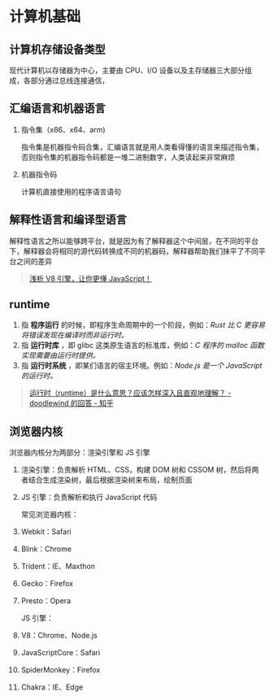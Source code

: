 # 计算机基础

## 计算机存储设备类型

现代计算机以存储器为中心，主要由 CPU、I/O 设备以及主存储器三大部分组成，各部分通过总线连接通信，

## 汇编语言和机器语言

1. 指令集（x86、x64、arm)

   指令集是机器指令码合集，汇编语言就是用人类看得懂的语言来描述指令集，否则指令集的机器指令码都是一堆二进制数字，人类读起来非常麻烦

2. 机器指令码

   计算机直接使用的程序语言语句

## 解释性语言和编译型语言

解释性语言之所以能够跨平台，就是因为有了解释器这个中间层，在不同的平台下，解释器会将相同的源代码转换成不同的机器码，解释器帮助我们抹平了不同平台之间的差异

> [浅析 V8 引擎，让你更懂 JavaScript！](https://new.qq.com/omn/20220316/20220316A08XJZ00.html)

## runtime

1. 指 **程序运行** 的时候，即程序生命周期中的一个阶段，例如：_Rust 比 C 更容易将错误发现在编译时而非运行时。_
2. 指 **运行时库** ，即 glibc 这类原生语言的标准库，例如：_C 程序的 malloc 函数实现需要由运行时提供。_
3. 指 **运行时系统** ，即某们语言的宿主环境。例如：_Node.js 是一个 JavaScript 的运行时。_

> [运行时（runtime）是什么意思？应该怎样深入且直观地理解？ - doodlewind 的回答 - 知乎](https://www.zhihu.com/question/20607178/answer/2133648600)

## 浏览器内核

浏览器内核分为两部分：渲染引擎和 JS 引擎

1. 渲染引擎：负责解析 HTML、CSS，构建 DOM 树和 CSSOM 树，然后将两者结合生成渲染树，最后根据渲染树来布局，绘制页面
2. JS 引擎：负责解析和执行 JavaScript 代码

   常见浏览器内核：

3. Webkit：Safari
4. Blink：Chrome
5. Trident：IE、Maxthon
6. Gecko：Firefox
7. Presto：Opera

   JS 引擎：

8. V8：Chrome、Node.js
9. JavaScriptCore：Safari
10. SpiderMonkey：Firefox
11. Chakra：IE、Edge
